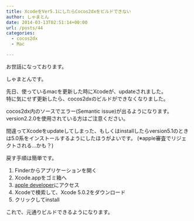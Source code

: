 ```yaml
---
title: XcodeをVer5.1にしたらCocos2dxをビルドできない
author: しゃまとん
date: 2014-03-13T02:51:14+00:00
url: /posts/44
categories:
  - cocos2dx
  - Mac

---
```

お世話になっております。

しゃまとんです。

先日、使っているmacを更新した時にXcodeが、updateされました。  
特に気にせず更新したら、cocos2dxのビルドができなくなりました。

<!--more-->

cocos2dx内のソースでエラー(Semantic issue)が出るようになります。  
version2.2.0を使用されている方はご注意ください。

間違ってXcodeをupdateしてしまった、もしくはinstallしたらversion5.1のときは5.0系をインストールするようにしたほうがよいです。
(※apple審査でリジェクトされる…かも？)

戻す手順は簡単です。

  1. Finderからアプリケーションを開く
  2. Xcode.appをゴミ箱へ
  3. [apple developer][1]にアクセス
  4. Xcodeで検索して、Xcode 5.0.2をダウンロード
  5. クリックしてinstall

これで、元通りビルドできるようになります。


 [1]: https://developer.apple.com/downloads/index.action